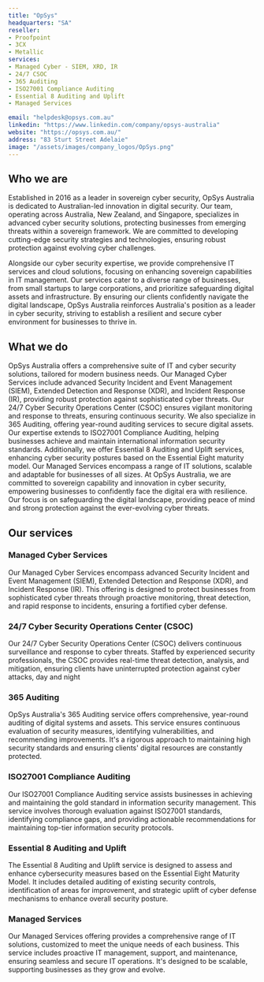 ```yaml
---
title: "OpSys"
headquarters: "SA"               
reseller:                       
- Proofpoint
- 3CX
- Metallic
services:                    
- Managed Cyber - SIEM, XRD, IR
- 24/7 CSOC 
- 365 Auditing
- ISO27001 Compliance Auditing
- Essential 8 Auditing and Uplift
- Managed Services

email: "helpdesk@opsys.com.au"
linkedin: "https://www.linkedin.com/company/opsys-australia"
website: "https://opsys.com.au/"
address: "83 Sturt Street Adelaie"
image: "/assets/images/company_logos/OpSys.png"
---
```



## Who we are                     
<!-- Short Bio Describing Your Business (max. 150 words) -->
Established in 2016 as a leader in sovereign cyber security, OpSys Australia is dedicated to Australian-led innovation in digital security. Our team, operating across Australia, New Zealand, and Singapore, specializes in advanced cyber security solutions, protecting businesses from emerging threats within a sovereign framework. We are committed to developing cutting-edge security strategies and technologies, ensuring robust protection against evolving cyber challenges.

Alongside our cyber security expertise, we provide comprehensive IT services and cloud solutions, focusing on enhancing sovereign capabilities in IT management. Our services cater to a diverse range of businesses, from small startups to large corporations, and prioritize safeguarding digital assets and infrastructure. By ensuring our clients confidently navigate the digital landscape, OpSys Australia reinforces Australia's position as a leader in cyber security, striving to establish a resilient and secure cyber environment for businesses to thrive in.

## What we do
<!-- Short Description of Your Business Solutions Offered (max. 200 words) -->
OpSys Australia offers a comprehensive suite of IT and cyber security solutions, tailored for modern business needs. Our Managed Cyber Services include advanced Security Incident and Event Management (SIEM), Extended Detection and Response (XDR), and Incident Response (IR), providing robust protection against sophisticated cyber threats. Our 24/7 Cyber Security Operations Center (CSOC) ensures vigilant monitoring and response to threats, ensuring continuous security. We also specialize in 365 Auditing, offering year-round auditing services to secure digital assets. Our expertise extends to ISO27001 Compliance Auditing, helping businesses achieve and maintain international information security standards. Additionally, we offer Essential 8 Auditing and Uplift services, enhancing cyber security postures based on the Essential Eight maturity model. Our Managed Services encompass a range of IT solutions, scalable and adaptable for businesses of all sizes. At OpSys Australia, we are committed to sovereign capability and innovation in cyber security, empowering businesses to confidently face the digital era with resilience. Our focus is on safeguarding the digital landscape, providing peace of mind and strong protection against the ever-evolving cyber threats.


## Our services
<!-- Services descriptions, max 50 words each -->
### Managed Cyber Services

Our Managed Cyber Services encompass advanced Security Incident and Event Management (SIEM), Extended Detection and Response (XDR), and Incident Response (IR). This offering is designed to protect businesses from sophisticated cyber threats through proactive monitoring, threat detection, and rapid response to incidents, ensuring a fortified cyber defense.

### 24/7 Cyber Security Operations Center (CSOC)

Our 24/7 Cyber Security Operations Center (CSOC) delivers continuous surveillance and response to cyber threats. Staffed by experienced security professionals, the CSOC provides real-time threat detection, analysis, and mitigation, ensuring clients have uninterrupted protection against cyber attacks, day and night

### 365 Auditing

OpSys Australia's 365 Auditing service offers comprehensive, year-round auditing of digital systems and assets. This service ensures continuous evaluation of security measures, identifying vulnerabilities, and recommending improvements. It's a rigorous approach to maintaining high security standards and ensuring clients' digital resources are constantly protected.

### ISO27001 Compliance Auditing

Our ISO27001 Compliance Auditing service assists businesses in achieving and maintaining the gold standard in information security management. This service involves thorough evaluation against ISO27001 standards, identifying compliance gaps, and providing actionable recommendations for maintaining top-tier information security protocols.

### Essential 8 Auditing and Uplift

The Essential 8 Auditing and Uplift service is designed to assess and enhance cybersecurity measures based on the Essential Eight Maturity Model. It includes detailed auditing of existing security controls, identification of areas for improvement, and strategic uplift of cyber defense mechanisms to enhance overall security posture.

### Managed Services

 Our Managed Services offering provides a comprehensive range of IT solutions, customized to meet the unique needs of each business. This service includes proactive IT management, support, and maintenance, ensuring seamless and secure IT operations. It's designed to be scalable, supporting businesses as they grow and evolve.